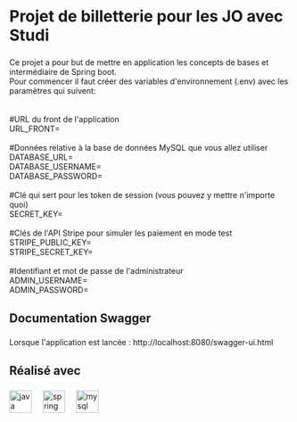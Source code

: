 <h1 align="left">Projet de billetterie pour les JO avec Studi</h1>

###

<p align="left">Ce projet a pour but de mettre en application les concepts de bases et intermédiaire de Spring boot.<br>Pour commencer il faut créer des variables d'environnement (.env) avec les paramètres qui suivent:<br><br><br>#URL du front de l'application<br>URL_FRONT=<br><br>#Données relative à la base de données MySQL que vous allez utiliser<br>DATABASE_URL=<br>DATABASE_USERNAME=<br>DATABASE_PASSWORD=<br><br>#Clé qui sert pour les token de session (vous pouvez y mettre n'importe quoi)<br>SECRET_KEY=<br><br>#Clés de l'API Stripe pour simuler les paiement en mode test<br>STRIPE_PUBLIC_KEY=<br>STRIPE_SECRET_KEY=<br><br>#Identifiant et mot de passe de l'administrateur <br>ADMIN_USERNAME=<br>ADMIN_PASSWORD=</p>

###

<h2 align="left">Documentation Swagger</h2>

###

<p align="left">Lorsque l'application est lancée : http://localhost:8080/swagger-ui.html</p>

###

<h2 align="left">Réalisé avec</h2>

###

<div align="left">
  <img src="https://cdn.jsdelivr.net/gh/devicons/devicon/icons/java/java-original.svg" height="40" alt="java logo"  />
  <img width="12" />
  <img src="https://cdn.jsdelivr.net/gh/devicons/devicon/icons/spring/spring-original.svg" height="40" alt="spring logo"  />
  <img width="12" />
  <img src="https://cdn.jsdelivr.net/gh/devicons/devicon/icons/mysql/mysql-original.svg" height="40" alt="mysql logo"  />
</div>

###
